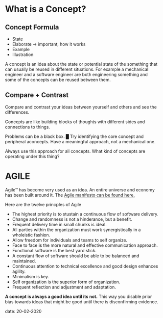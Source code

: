 # What is a Concept?

## Concept Formula
* State
* Elaborate -> important, how it works
* Example
* Illustration

A concept is an idea about the state or potential state of the something that can usually be reused in different situations. For example a mechanical engineer and a software engineer are both engineering something and some of the concepts can be reused between them.

## Compare + Contrast

Compare and contrast your ideas between yourself and others and see the differences.

Concepts are like building blocks of thoughts with different sides and connections to things.

Problems can be a black box. █ Try identifying the core concept and peripheral aconcepts. 
Have a meaningful approach, not a mechanical one.


Always use this approach for all concepts. What kind of concepts are operating under this thing?

# AGILE
Agile™ has become very used as an idea. An entire universe and economy has been built around it. The [Agile manifesto can be found here.](https://agilemanifesto.org/)

Here are the twelve princples of Agile
* The highest priority is to stustain a continuous flow of software delivery.
* Change and randomness is not a hinderance, but a benefit.
* Frequent delivery time in small chunks is ideal.
* All parties within the organization must work synergistically in a wholeistic fashion.
* Allow freedom for individuals and teams to self organize. 
* Face to face is the more natural and effective communication approach.
* Functional software is the best yard stick.
* A constant flow of software should be able to be balanced and maintained.
* Continuous attention to technical excellence
and good design enhances agility.
* Minimalism is key.
* Self organization is the superior form of organization.
* Frequent reflection and adjustment and adaptation.

**A concept is always a good idea until its not.** This way you disable prior bias towards ideas that might be good until there is disconfirming evidence.

date: 20-02-2020